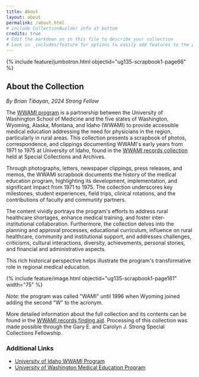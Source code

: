 ```yaml
---
title: About
layout: about
permalink: /about.html
# include CollectionBuilder info at bottom
credits: true
# Edit the markdown on in this file to describe your collection
# Look in _includes/feature for options to easily add features to the page
---
```


{% include feature/jumbotron.html objectid="ug135-scrapbook1-page66" %} 

## About the Collection

*By Brian Tibayan, 2024 Strong Fellow*

The [WWAMI program](https://www.uwmedicine.org/school-of-medicine/md-program/wwami) is a partnership between the University of Washington School of Medicine and the five states of Washington, Wyoming, Alaska, Montana, and Idaho (WWAMI) to provide accessible medical education addressing the need for physicians in the region, particularly in rural areas. 
This collection presents a scrapbook of photos, correspondence, and clippings documenting WWAMI's early years from 1971 to 1975 at University of Idaho, found in the [WWAMI records collection](https://archiveswest.orbiscascade.org/ark:80444/xv759233) held at Special Collections and Archives.

Through photographs, letters, newspaper clippings, press releases, and memos, the WWAMI scrapbook documents the history of the medical education program, highlighting its development, implementation, and significant impact from 1971 to 1975. 
The collection underscores key milestones, student experiences, field trips, clinical rotations, and the contributions of faculty and community partners.

The content vividly portrays the program's efforts to address rural healthcare shortages, enhance medical training, and foster inter-institutional collaboration. 
Furthermore, the collection delves into the planning and approval processes, educational curriculum, influence on rural healthcare, community and institutional support, and addresses challenges, criticisms, cultural interactions, diversity, achievements, personal stories, and financial and administrative aspects.

This rich historical perspective helps illustrate the program's transformative role in regional medical education.

{% include feature/image.html objectid="ug135-scrapbook1-page161" width="75" %} 

*Note:* the program was called "WAMI" until 1996 when Wyoming joined adding the second "W" to the acronym. 

More detailed information about the full collection and its contents can be found in the [WWAMI records finding aid](https://archiveswest.orbiscascade.org/ark:80444/xv759233).
Processing of this collection was made possible through the Gary E. and Carolyn J. Strong Special Collections Fellowship.

### Additional Links

- [University of Idaho WWAMI Program](https://www.uidaho.edu/academics/wwami)
- [University of Washington Medical Education Program](https://www.uwmedicine.org/school-of-medicine/md-program/wwami)

